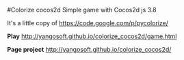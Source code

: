 #Colorize cocos2d
Simple game with Cocos2d js 3.8


It's a little copy of https://code.google.com/p/pycolorize/


**Play**
http://yangosoft.github.io/colorize_cocos2d/game.html

**Page project**
http://yangosoft.github.io/colorize_cocos2d/


